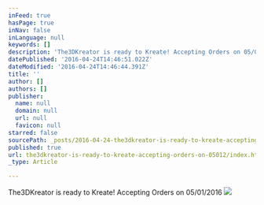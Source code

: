 ```yaml
---
inFeed: true
hasPage: true
inNav: false
inLanguage: null
keywords: []
description: 'The3DKreator is ready to Kreate! Accepting Orders on 05/01/2016'
datePublished: '2016-04-24T14:46:51.022Z'
dateModified: '2016-04-24T14:46:44.391Z'
title: ''
author: []
authors: []
publisher:
  name: null
  domain: null
  url: null
  favicon: null
starred: false
sourcePath: _posts/2016-04-24-the3dkreator-is-ready-to-kreate-accepting-orders-on-05012.md
published: true
url: the3dkreator-is-ready-to-kreate-accepting-orders-on-05012/index.html
_type: Article

---
```

The3DKreator is ready to Kreate! Accepting Orders on 05/01/2016
![](https://the-grid-user-content.s3-us-west-2.amazonaws.com/2381dd04-dff1-44f8-b7d9-c8a569121c23.jpg)